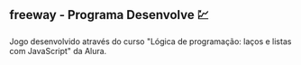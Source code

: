 ## freeway - Programa Desenvolve :chart:
 
Jogo desenvolvido através do curso "Lógica de programação: laços e listas com JavaScript" da Alura.

